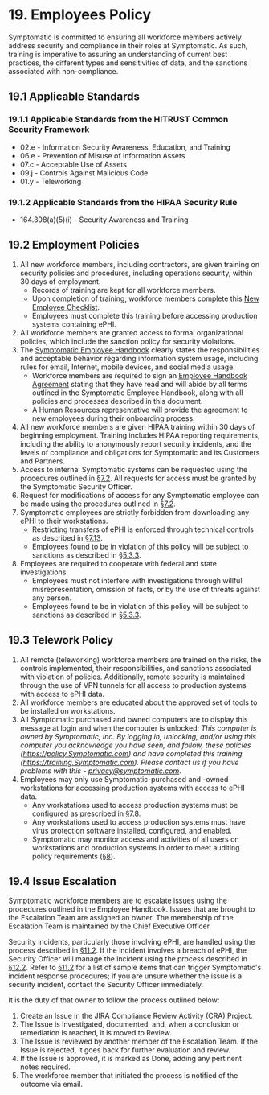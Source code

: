 # 19. Employees Policy

Symptomatic is committed to ensuring all workforce members actively address security and compliance in their roles at Symptomatic. As such, training is imperative to assuring an understanding of current best practices, the different types and sensitivities of data, and the sanctions associated with non-compliance.

## 19.1 Applicable Standards

### 19.1.1 Applicable Standards from the HITRUST Common Security Framework

* 02.e - Information Security Awareness, Education, and Training
* 06.e - Prevention of Misuse of Information Assets
* 07.c - Acceptable Use of Assets
* 09.j - Controls Against Malicious Code
* 01.y - Teleworking

### 19.1.2 Applicable Standards from the HIPAA Security Rule

* 164.308(a)(5)(i) - Security Awareness and Training

## 19.2 Employment Policies

1. All new workforce members, including contractors, are given training on security policies and procedures, including operations security, within 30 days of employment.
   * Records of training are kept for all workforce members.
   * Upon completion of training, workforce members complete this [New Employee Checklist](https://docs.google.com/forms/d/e/1FAIpQLSdo3Os6RdfIrjz7B-PDWbku3Wjm3UsT8oGXloBuQJnCXjWfNA/viewform?usp=sf_link).
   * Employees must complete this training before accessing production systems containing ePHI.
2. All workforce members are granted access to formal organizational policies, which include the sanction policy for security violations.
3. The [Symptomatic Employee Handbook](https://docs.google.com/document/d/1clXxWZTd-FncxRwJLbtOOnvszBkphtoKnUutHdIRsKY/edit?usp=sharing) clearly states the responsibilities and acceptable behavior regarding information system usage, including rules for email, Internet, mobile devices, and social media usage.
   * Workforce members are required to sign an [Employee Handbook Agreement](https://docs.google.com/document/d/1KP8HtB3Ni8ARCytWOuAsjhzbxgqYkSY0bhnZPu9TC90/edit?usp=sharing) stating that they have read and will abide by all terms outlined in the Symptomatic Employee Handbook, along with all policies and processes described in this document.
   * A Human Resources representative will provide the agreement to new employees during their onboarding process.
4. All new workforce members are given HIPAA training within 30 days of beginning employment. Training includes HIPAA reporting requirements, including the ability to anonymously report security incidents, and the levels of compliance and obligations for Symptomatic and its Customers and Partners.
5. Access to internal Symptomatic systems can be requested using the procedures outlined in [§7.2](#7.2-access-establishment-and-modification). All requests for access must be granted by the Symptomatic Security Officer.
6. Request for modifications of access for any Symptomatic employee can be made using the procedures outlined in [§7.2](#7.2-access-establishment-and-modification).
7. Symptomatic employees are strictly forbidden from downloading any ePHI to their workstations.
    * Restricting transfers of ePHI is enforced through technical controls as described in [§7.13](#7.13-access-to-ephi).
    * Employees found to be in violation of this policy will be subject to sanctions as described in [§5.3.3](#5.3-security-officer).
8. Employees are required to cooperate with federal and state investigations.
    * Employees must not interfere with investigations through willful misrepresentation, omission of facts, or by the use of threats against any person.
    * Employees found to be in violation of this policy will be subject to sanctions as described in [§5.3.3](#5.3-security-officer).


## 19.3 Telework Policy

1. All remote (teleworking) workforce members are trained on the risks, the controls implemented, their responsibilities, and sanctions associated with violation of policies. Additionally, remote security is maintained through the use of VPN tunnels for all access to production systems with access to ePHI data.
2. All workforce members are educated about the approved set of tools to be installed on workstations.
3. All Symptomatic purchased and owned computers are to display this message at login and when the computer is unlocked: *This computer is owned by Symptomatic, Inc. By logging in, unlocking, and/or using this computer you acknowledge you have seen, and follow, these policies (https://policy.Symptomatic.com) and have completed this training (https://training.Symptomatic.com). Please contact us if you have problems with this - privacy@symptomatic.com*.
4. Employees may only use Symptomatic-purchased and -owned workstations for accessing production systems with access to ePHI data.
   * Any workstations used to access production systems must be configured as prescribed in [§7.8](#7.8-employee-workstation-use).
   * Any workstations used to access production systems must have virus protection software installed, configured, and enabled.
   * Symptomatic may monitor access and activities of all users on workstations and production systems in order to meet auditing policy requirements ([§8](#8.-auditing-policy)).


## 19.4 Issue Escalation

Symptomatic workforce members are to escalate issues using the procedures outlined in the Employee Handbook. Issues that are brought to the Escalation Team are assigned an owner. The membership of the Escalation Team is maintained by the Chief Executive Officer.

Security incidents, particularly those involving ePHI, are handled using the process described in [§11.2](#11.2-incident-management-policies). If the incident involves a breach of ePHI, the Security Officer will manage the incident using the process described in [§12.2](#12.2-Symptomatic-breach-policy). Refer to [§11.2](#11.2-incident-management-policies) for a list of sample items that can trigger Symptomatic's incident response procedures; if you are unsure whether the issue is a security incident, contact the Security Officer immediately.

It is the duty of that owner to follow the process outlined below:

1. Create an Issue in the JIRA Compliance Review Activity (CRA) Project.
2. The Issue is investigated, documented, and, when a conclusion or remediation is reached, it is moved to Review.
3. The Issue is reviewed by another member of the Escalation Team. If the Issue is rejected, it goes back for further evaluation and review.
4. If the Issue is approved, it is marked as Done, adding any pertinent notes required.
5. The workforce member that initiated the process is notified of the outcome via email.
